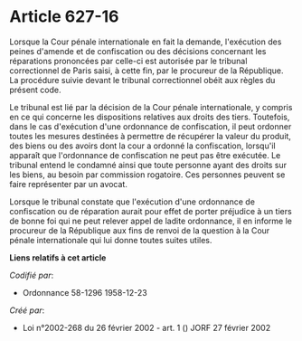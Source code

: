 # Article 627-16

Lorsque la Cour pénale internationale en fait la demande, l'exécution des peines d'amende et de confiscation ou des décisions
concernant les réparations prononcées par celle-ci est autorisée par le tribunal correctionnel de Paris saisi, à cette fin,
par le procureur de la République. La procédure suivie devant le tribunal correctionnel obéit aux règles du présent code.

Le tribunal est lié par la décision de la Cour pénale internationale, y compris en ce qui concerne les dispositions relatives
aux droits des tiers. Toutefois, dans le cas d'exécution d'une ordonnance de confiscation, il peut ordonner toutes les
mesures destinées à permettre de récupérer la valeur du produit, des biens ou des avoirs dont la cour a ordonné la
confiscation, lorsqu'il apparaît que l'ordonnance de confiscation ne peut pas être exécutée. Le tribunal entend le condamné
ainsi que toute personne ayant des droits sur les biens, au besoin par commission rogatoire. Ces personnes peuvent se faire
représenter par un avocat.

Lorsque le tribunal constate que l'exécution d'une ordonnance de confiscation ou de réparation aurait pour effet de porter
préjudice à un tiers de bonne foi qui ne peut relever appel de ladite ordonnance, il en informe le procureur de la République
aux fins de renvoi de la question à la Cour pénale internationale qui lui donne toutes suites utiles.

**Liens relatifs à cet article**

_Codifié par_:

  - Ordonnance 58-1296 1958-12-23

_Créé par_:

  - Loi n°2002-268 du 26 février 2002 - art. 1 () JORF 27 février 2002
